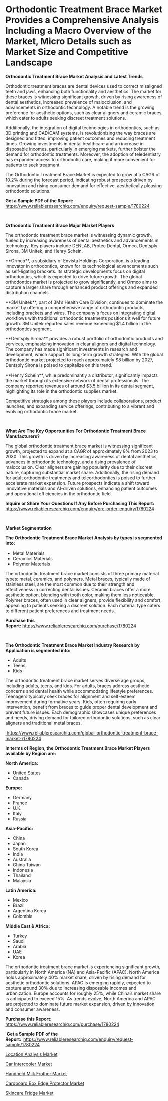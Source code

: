 <p><h1>Orthodontic Treatment Brace Market Provides a Comprehensive Analysis Including a Macro Overview of the Market, Micro Details such as Market Size and Competitive Landscape</h1></p><p><strong>Orthodontic Treatment Brace Market Analysis and Latest Trends</strong></p>
<p><p>Orthodontic treatment braces are dental devices used to correct misaligned teeth and jaws, enhancing both functionality and aesthetics. The market for these braces is witnessing significant growth, driven by rising awareness of dental aesthetics, increased prevalence of malocclusion, and advancements in orthodontic technology. A notable trend is the growing preference for aesthetic options, such as clear aligners and ceramic braces, which cater to adults seeking discreet treatment solutions.</p><p>Additionally, the integration of digital technologies in orthodontics, such as 3D printing and CAD/CAM systems, is revolutionizing the way braces are designed and fitted, improving patient outcomes and reducing treatment times. Growing investments in dental healthcare and an increase in disposable incomes, particularly in emerging markets, further bolster the demand for orthodontic treatments. Moreover, the adoption of teledentistry has expanded access to orthodontic care, making it more convenient for patients to seek treatment.</p><p>The Orthodontic Treatment Brace Market is expected to grow at a CAGR of 10.2% during the forecast period, indicating robust prospects driven by innovation and rising consumer demand for effective, aesthetically pleasing orthodontic solutions.</p></p>
<p><strong>Get a Sample PDF of the Report:&nbsp;</strong> <a href="https://www.reliableresearchiq.com/enquiry/request-sample/1780224?utm_campaign=1477&utm_medium=2&utm_source=Github&utm_content=ia&utm_term=09102024&utm_id=orthodontic-treatment-brace">https://www.reliableresearchiq.com/enquiry/request-sample/1780224</a></p>
<p>&nbsp;</p>
<p><strong>Orthodontic Treatment Brace Major Market Players</strong></p>
<p><p>The orthodontic treatment brace market is witnessing dynamic growth, fueled by increasing awareness of dental aesthetics and advancements in technology. Key players include DENLAB, Protec Dental, Ormco, Dentsply Sirona, 3M Unitek, and Henry Schein.</p><p>**Ormco**, a subsidiary of Envista Holdings Corporation, is a leading innovator in orthodontics, known for its technological advancements such as self-ligating brackets. Its strategic developments focus on digital orthodontics, which is expected to drive future growth. The global orthodontics market is projected to grow significantly, and Ormco aims to capture a larger share through enhanced product offerings and expanded distribution channels.</p><p>**3M Unitek**, part of 3M’s Health Care Division, continues to dominate the market by offering a comprehensive range of orthodontic products, including brackets and wires. The company's focus on integrating digital workflows with traditional orthodontic treatments positions it well for future growth. 3M Unitek reported sales revenue exceeding $1.4 billion in the orthodontics segment.</p><p>**Dentsply Sirona** provides a robust portfolio of orthodontic products and services, emphasizing innovation in clear aligners and digital technology. The company has made significant investments in research and development, which support its long-term growth strategies. With the global orthodontic market projected to reach approximately $8 billion by 2027, Dentsply Sirona is poised to capitalize on this trend.</p><p>**Henry Schein**, while predominantly a distributor, significantly impacts the market through its extensive network of dental professionals. The company reported revenues of around $3.5 billion in its dental segment, highlighting its role in the orthodontic supplies market. </p><p>Competitive strategies among these players include collaborations, product launches, and expanding service offerings, contributing to a vibrant and evolving orthodontic brace market.</p></p>
<p>&nbsp;</p>
<p><strong>What Are The Key Opportunities For Orthodontic Treatment Brace Manufacturers?</strong></p>
<p><p>The global orthodontic treatment brace market is witnessing significant growth, projected to expand at a CAGR of approximately 8% from 2023 to 2030. This growth is driven by increasing awareness of dental aesthetics, advances in orthodontic technology, and a rising prevalence of malocclusion. Clear aligners are gaining popularity due to their discreet nature, capturing substantial market share. Additionally, the rising demand for adult orthodontic treatments and teleorthodontics is poised to further accelerate market expansion. Future prospects indicate a shift toward innovative materials and AI-driven solutions, enhancing patient outcomes and operational efficiencies in the orthodontic field.</p></p>
<p><strong>Inquire or Share Your Questions If Any Before Purchasing This Report:</strong> <a href="https://www.reliableresearchiq.com/enquiry/pre-order-enquiry/1780224?utm_campaign=1477&utm_medium=2&utm_source=Github&utm_content=ia&utm_term=09102024&utm_id=orthodontic-treatment-brace">https://www.reliableresearchiq.com/enquiry/pre-order-enquiry/1780224</a></p>
<p>&nbsp;</p>
<p><strong>Market Segmentation</strong></p>
<p><strong>The Orthodontic Treatment Brace Market Analysis by types is segmented into:</strong></p>
<p><ul><li>Metal Materials</li><li>Ceramics Materials</li><li>Polymer Materials</li></ul></p>
<p><p>The orthodontic treatment brace market consists of three primary material types: metal, ceramics, and polymers. Metal braces, typically made of stainless steel, are the most common due to their strength and effectiveness in correcting dental issues. Ceramic braces offer a more aesthetic option, blending with tooth color, making them less noticeable. Polymer braces, often used in clear aligners, provide flexibility and comfort, appealing to patients seeking a discreet solution. Each material type caters to different patient preferences and treatment needs.</p></p>
<p><strong>Purchase this Report:&nbsp;</strong><a href="https://www.reliableresearchiq.com/purchase/1780224?utm_campaign=1477&utm_medium=2&utm_source=Github&utm_content=ia&utm_term=09102024&utm_id=orthodontic-treatment-brace">https://www.reliableresearchiq.com/purchase/1780224</a></p>
<p>&nbsp;</p>
<p><strong>The Orthodontic Treatment Brace Market Industry Research by Application is segmented into:</strong></p>
<p><ul><li>Adults</li><li>Teens</li><li>Kids</li></ul></p>
<p><p>The orthodontic treatment brace market serves diverse age groups, including adults, teens, and kids. For adults, braces address aesthetic concerns and dental health while accommodating lifestyle preferences. Teenagers typically seek braces for alignment and self-esteem improvement during formative years. Kids, often requiring early intervention, benefit from braces to guide proper dental development and prevent future issues. Each demographic showcases unique preferences and needs, driving demand for tailored orthodontic solutions, such as clear aligners and traditional metal braces.</p></p>
<p><a href="https://www.reliableresearchiq.com/global-orthodontic-treatment-brace-market-r1780224?utm_campaign=1477&utm_medium=2&utm_source=Github&utm_content=ia&utm_term=09102024&utm_id=orthodontic-treatment-brace">&nbsp;https://www.reliableresearchiq.com/global-orthodontic-treatment-brace-market-r1780224</a></p>
<p><strong>In terms of Region, the Orthodontic Treatment Brace Market Players available by Region are:</strong></p>
<p>
    <p> <strong> North America: </strong>
        <ul>
            <li>United States</li>
            <li>Canada</li>
        </ul>
        </p> 
    <p> <strong> Europe: </strong>
        <ul>
            <li>Germany</li>
            <li>France</li>
            <li>U.K.</li>
            <li>Italy</li>
            <li>Russia</li>
        </ul>
        </p> 
    <p> <strong> Asia-Pacific: </strong>
        <ul>
            <li>China</li>
            <li>Japan</li>
            <li>South Korea</li>
            <li>India</li>
            <li>Australia</li>
            <li>China Taiwan</li>
            <li>Indonesia</li>
            <li>Thailand</li>
            <li>Malaysia</li>
        </ul>
        </p> 
    <p> <strong> Latin America: </strong>
        <ul>
            <li>Mexico</li>
            <li>Brazil</li>
            <li>Argentina Korea</li>
            <li>Colombia</li>
        </ul>
        </p> 
    <p> <strong> Middle East & Africa: </strong>
        <ul>
            <li>Turkey</li>
            <li>Saudi</li>
            <li>Arabia</li>
            <li>UAE</li>
            <li>Korea</li>
        </ul>
    </p>
    </p>
<p><p>The orthodontic treatment brace market is experiencing significant growth, particularly in North America (NA) and Asia-Pacific (APAC). North America holds approximately 40% market share, driven by rising demand for aesthetic orthodontic solutions. APAC is emerging rapidly, expected to capture around 30% due to increasing disposable incomes and urbanization. Europe accounts for roughly 25%, while China’s market share is anticipated to exceed 15%. As trends evolve, North America and APAC are projected to dominate future market expansion, driven by innovation and consumer awareness.</p></p>
<p><strong>Purchase this Report: </strong><a href="https://www.reliableresearchiq.com/purchase/1780224?utm_campaign=1477&utm_medium=2&utm_source=Github&utm_content=ia&utm_term=09102024&utm_id=orthodontic-treatment-brace">https://www.reliableresearchiq.com/purchase/1780224</a></p>
<p>&nbsp;<strong>Get a Sample PDF of the Report:&nbsp;&nbsp;</strong><a href="https://www.reliableresearchiq.com/enquiry/request-sample/1780224?utm_campaign=1477&utm_medium=2&utm_source=Github&utm_content=ia&utm_term=09102024&utm_id=orthodontic-treatment-brace">https://www.reliableresearchiq.com/enquiry/request-sample/1780224</a></p>
<p><strong></strong></p>
<p><p><a href="https://www.linkedin.com/pulse/global-location-analysis-market-status-2024-2031-forecast-region-elbec?utm_campaign=1477&utm_medium=2&utm_source=Github&utm_content=ia&utm_term=09102024&utm_id=orthodontic-treatment-brace">Location Analysis Market</a></p><p><a href="https://www.linkedin.com/pulse/emerging-opportunities-challenges-global-car-intercooler-market-9dc0e?utm_campaign=1477&utm_medium=2&utm_source=Github&utm_content=ia&utm_term=09102024&utm_id=orthodontic-treatment-brace">Car Intercooler Market</a></p><p><a href="https://www.linkedin.com/pulse/what-current-future-prospects-handheld-milk-frother-market-analysis-xexhc?trackingId=Qjf0Jd64Tli%2BP1MnQ9hpDQ%3D%3D&utm_campaign=1477&utm_medium=2&utm_source=Github&utm_content=ia&utm_term=09102024&utm_id=orthodontic-treatment-brace">Handheld Milk Frother Market</a></p><p><a href="https://www.linkedin.com/pulse/analyzing-key-drivers-cardboard-box-edge-protector-market-trends-zldsf?trackingId=6l6YZlAaSHqRdfSBGqjj%2FA%3D%3D&utm_campaign=1477&utm_medium=2&utm_source=Github&utm_content=ia&utm_term=09102024&utm_id=orthodontic-treatment-brace">Cardboard Box Edge Protector Market</a></p><p><a href="https://www.linkedin.com/pulse/global-perspectives-skincare-fridge-market-trends-challenges-kz2yf?utm_campaign=1477&utm_medium=2&utm_source=Github&utm_content=ia&utm_term=09102024&utm_id=orthodontic-treatment-brace">Skincare Fridge Market</a></p></p>